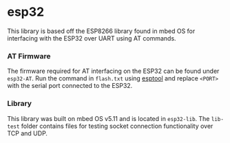 # esp32

This library is based off the ESP8266 library found in mbed OS for interfacing with the ESP32 over UART using AT commands.

### AT Firmware

The firmware required for AT interfacing on the ESP32 can be found under `esp32-AT`. Run the command in `flash.txt` using [esptool](https://github.com/espressif/esptool) and replace `<PORT>` with the serial port connected to the ESP32.

### Library

This library was built on mbed OS v5.11 and is located in `esp32-lib`. The `lib-test` folder contains files for testing socket connection functionality over TCP and UDP.

